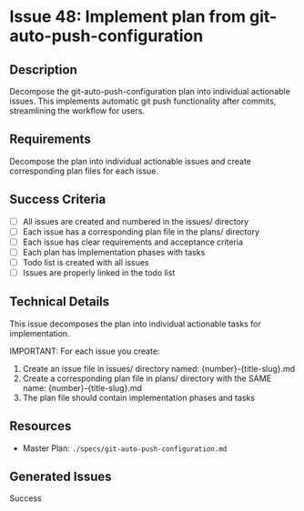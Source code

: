 # Issue 48: Implement plan from git-auto-push-configuration

## Description
Decompose the git-auto-push-configuration plan into individual actionable issues. This implements automatic git push functionality after commits, streamlining the workflow for users.

## Requirements
Decompose the plan into individual actionable issues and create corresponding plan files for each issue.

## Success Criteria
- [ ] All issues are created and numbered in the issues/ directory
- [ ] Each issue has a corresponding plan file in the plans/ directory
- [ ] Each issue has clear requirements and acceptance criteria
- [ ] Each plan has implementation phases with tasks
- [ ] Todo list is created with all issues
- [ ] Issues are properly linked in the todo list

## Technical Details
This issue decomposes the plan into individual actionable tasks for implementation.

IMPORTANT: For each issue you create:
1. Create an issue file in issues/ directory named: {number}-{title-slug}.md
2. Create a corresponding plan file in plans/ directory with the SAME name: {number}-{title-slug}.md
3. The plan file should contain implementation phases and tasks

## Resources
- Master Plan: `./specs/git-auto-push-configuration.md`

## Generated Issues

Success
